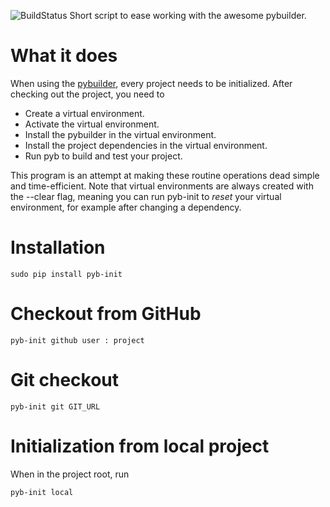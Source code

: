 ![BuildStatus](https://travis-ci.org/mriehl/pyb_init.png?branch=master)
Short script to ease working with the awesome pybuilder.

# What it does
When using the [pybuilder](http://pybuilder.github.com), every project needs to be initialized.
After checking out the project, you need to

 - Create a virtual environment.
 - Activate the virtual environment.
 - Install the pybuilder in the virtual environment.
 - Install the project dependencies in the virtual environment.
 - Run pyb to build and test your project.

This program is an attempt at making these routine operations dead simple and time-efficient.
Note that virtual environments are always created with the --clear flag, meaning you can run pyb-init to *reset* your virtual environment, for example after changing a dependency.

# Installation
```
sudo pip install pyb-init
```

# Checkout from GitHub

```
pyb-init github user : project
```

# Git checkout
```
pyb-init git GIT_URL
```

# Initialization from local project
When in the project root, run


```
pyb-init local
```
